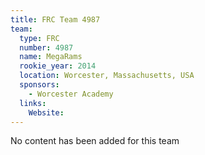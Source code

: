 ```yaml
---
title: FRC Team 4987
team:
  type: FRC
  number: 4987
  name: MegaRams
  rookie_year: 2014
  location: Worcester, Massachusetts, USA
  sponsors:
    - Worcester Academy
  links:
    Website: 
---
```

No content has been added for this team